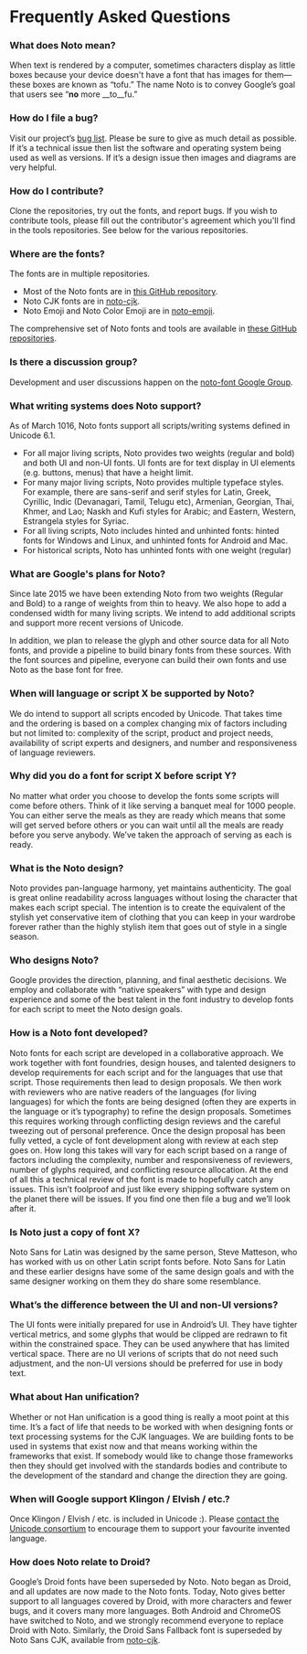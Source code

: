 # Frequently Asked Questions

### What does Noto mean?

When text is rendered by a computer, sometimes characters display as little boxes because your device doesn't have a font that has images for them— these boxes are known as “tofu.”  The name Noto is to convey Google’s goal that users see “__no__ more __to__fu.”


### How do I file a bug?

Visit our project’s [bug list](https://github.com/googlei18n/noto-fonts/issues). Please be sure to give as much detail as possible. If it’s a technical issue then list the software and operating system being used as well as versions. If it’s a design issue then images and diagrams are very helpful.


### How do I contribute?

Clone the repositories, try out the fonts, and report bugs. If you wish to contribute tools, please fill out the contributor's agreement which you'll find in the tools repositories.  See below for the various repositories.


### Where are the fonts?

The fonts are in multiple repositories.

* Most of the Noto fonts are in [this GitHub repository](https://github.com/googlei18n/noto-fonts).
* Noto CJK fonts are in [noto-cjk](https://github.com/googlei18n/noto-cjk).
* Noto Emoji and Noto Color Emoji are in [noto-emoji](https://github.com/googlei18n/noto-emoji).

The comprehensive set of Noto fonts and tools are available in [these GitHub repositories](https://github.com/googlei18n?query=noto).


### Is there a discussion group?

Development and user discussions happen on the [noto-font Google Group](https://groups.google.com/d/forum/noto-font).


### What writing systems does Noto support?

As of March 1016, Noto fonts support all scripts/writing systems defined in Unicode 6.1.
* For all major living scripts, Noto provides two weights (regular and bold) and both UI and non-UI fonts. UI fonts are for text display in UI elements (e.g. buttons, menus) that have a height limit.
* For many major living scripts, Noto provides multiple typeface styles. For example, there are sans-serif and serif styles for Latin, Greek, Cyrillic, Indic (Devanagari, Tamil, Telugu etc), Armenian, Georgian, Thai, Khmer, and Lao; Naskh and Kufi styles for Arabic; and Eastern, Western, Estrangela styles for Syriac.
* For all living scripts, Noto includes hinted and unhinted fonts: hinted fonts for Windows and Linux, and unhinted fonts for Android and Mac.
* For historical scripts, Noto has unhinted fonts with one weight (regular)


### What are Google's plans for Noto?

Since late 2015 we have been extending Noto from two weights (Regular and Bold) to a range of weights from thin to heavy. We also hope to add a condensed width for many living scripts. We intend to add additional scripts and support more recent versions of Unicode.

In addition, we plan to release the glyph and other source data for all Noto fonts, and provide a pipeline to build binary fonts from these sources. With the font sources and pipeline, everyone can build their own fonts and use Noto as the base font for free.


### When will language or script X be supported by Noto?

We do intend to support all scripts encoded by Unicode. That takes time and the ordering is based on a complex changing mix of factors including but not limited to: complexity of the script, product and project needs, availability of script experts and designers, and number and responsiveness of language reviewers.


### Why did you do a font for script X before script Y?

No matter what order you choose to develop the fonts some scripts will come before others. Think of it like serving a banquet meal for 1000 people. You can either serve the meals as they are ready which means that some will get served before others or you can wait until all the meals are ready before you serve anybody. We’ve taken the approach of serving as each is ready.


### What is the Noto design?

Noto provides pan-language harmony, yet maintains authenticity. The goal is great online readability across languages without losing the character that makes each script special. The intention is to create the equivalent of the stylish yet conservative item of clothing that you can keep in your wardrobe forever rather than the highly stylish item that goes out of style in a single season.


### Who designs Noto?

Google provides the direction, planning, and final aesthetic decisions. We employ and collaborate with “native speakers” with type and design experience and some of the best talent in the font industry to develop fonts for each script to meet the Noto design goals.


### How is a Noto font developed?

Noto fonts for each script are developed in a collaborative approach. We work together with font foundries, design houses, and talented designers to develop requirements for each script and for the languages that use that script. Those requirements then lead to design proposals. We then work with reviewers who are native readers of the languages (for living languages) for which the fonts are being designed (often they are experts in the language or it’s typography) to refine the design proposals. Sometimes this requires working through conflicting design reviews and the careful tweezing out of personal preference. Once the design proposal has been fully vetted, a cycle of font development along with review at each step goes on. How long this takes will vary for each script based on a range of factors including the complexity, number and responsiveness of reviewers, number of glyphs required, and conflicting resource allocation. At the end of all this a technical review of the font is made to hopefully catch any issues. This isn’t foolproof and just like every shipping software system on the planet there will be issues. If you find one then file a bug and we’ll look after it.


### Is Noto just a copy of font X?

Noto Sans for Latin was designed by the same person, Steve Matteson, who has worked with us on other Latin script fonts before. Noto Sans for Latin and these earlier designs have some of the same design goals and with the same designer working on them they do share some resemblance.


### What’s the difference between the UI and non-UI versions?

The UI fonts were initially prepared for use in Android’s UI. They have tighter vertical metrics, and some glyphs that would be clipped are redrawn to fit within the constrained space. They can be used anywhere that has limited vertical space. There are no UI verions of scripts that do not need such adjustment, and the non-UI versions should be preferred for use in body text. 


### What about Han unification?

Whether or not Han unification is a good thing is really a moot point at this time. It’s a fact of life that needs to be worked with when designing fonts or text processing systems for the CJK languages. We are building fonts to be used in systems that exist now and that means working within the frameworks that exist. If somebody would like to change those frameworks then they should get involved with the standards bodies and contribute to the development of the standard and change the direction they are going.


### When will Google support Klingon / Elvish / etc.?

Once Klingon / Elvish / etc. is included in Unicode :). Please [contact the Unicode consortium](http://www.unicode.org/contacts.html) to encourage them to support your favourite invented language.


### How does Noto relate to Droid?

Google’s Droid fonts have been superseded by Noto. Noto began as Droid, and all updates are now made to the Noto fonts. Today, Noto gives better support to all languages covered by Droid, with more characters and fewer bugs, and it covers many more languages.  Both Android and ChromeOS have switched to Noto, and we strongly recommend everyone to replace Droid with Noto. Similarly, the Droid Sans Fallback font is superseded by Noto Sans CJK, available from [noto-cjk](https://github.com/googlei18n/noto-cjk).
